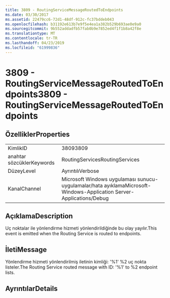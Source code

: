 ```yaml
---
title: 3809 - RoutingServiceMessageRoutedToEndpoints
ms.date: 03/30/2017
ms.assetid: 22479cc6-72d1-48df-912c-fc37bddeb043
ms.openlocfilehash: b31192e613b7e9f5e4ea1a382b529b693ae0e9a0
ms.sourcegitcommit: 9b552addadfb57fab0b9e7852ed4f1f1b8a42f8e
ms.translationtype: MT
ms.contentlocale: tr-TR
ms.lasthandoff: 04/23/2019
ms.locfileid: "61999836"
---
```

# <a name="3809---routingservicemessageroutedtoendpoints"></a><span data-ttu-id="08408-102">3809 - RoutingServiceMessageRoutedToEndpoints</span><span class="sxs-lookup"><span data-stu-id="08408-102">3809 - RoutingServiceMessageRoutedToEndpoints</span></span>
## <a name="properties"></a><span data-ttu-id="08408-103">Özellikler</span><span class="sxs-lookup"><span data-stu-id="08408-103">Properties</span></span>  
  
|||  
|-|-|  
|<span data-ttu-id="08408-104">Kimlik</span><span class="sxs-lookup"><span data-stu-id="08408-104">ID</span></span>|<span data-ttu-id="08408-105">3809</span><span class="sxs-lookup"><span data-stu-id="08408-105">3809</span></span>|  
|<span data-ttu-id="08408-106">anahtar sözcükler</span><span class="sxs-lookup"><span data-stu-id="08408-106">Keywords</span></span>|<span data-ttu-id="08408-107">RoutingServices</span><span class="sxs-lookup"><span data-stu-id="08408-107">RoutingServices</span></span>|  
|<span data-ttu-id="08408-108">Düzey</span><span class="sxs-lookup"><span data-stu-id="08408-108">Level</span></span>|<span data-ttu-id="08408-109">Ayrıntılı</span><span class="sxs-lookup"><span data-stu-id="08408-109">Verbose</span></span>|  
|<span data-ttu-id="08408-110">Kanal</span><span class="sxs-lookup"><span data-stu-id="08408-110">Channel</span></span>|<span data-ttu-id="08408-111">Microsoft Windows uygulaması sunucu-uygulamalar/hata ayıklama</span><span class="sxs-lookup"><span data-stu-id="08408-111">Microsoft-Windows-Application Server-Applications/Debug</span></span>|  
  
## <a name="description"></a><span data-ttu-id="08408-112">Açıklama</span><span class="sxs-lookup"><span data-stu-id="08408-112">Description</span></span>  
 <span data-ttu-id="08408-113">Uç noktalar ile yönlendirme hizmeti yönlendirildiğinde bu olay yayılır.</span><span class="sxs-lookup"><span data-stu-id="08408-113">This event is emitted when the Routing Service is routed to endpoints.</span></span>  
  
## <a name="message"></a><span data-ttu-id="08408-114">İleti</span><span class="sxs-lookup"><span data-stu-id="08408-114">Message</span></span>  
 <span data-ttu-id="08408-115">Yönlendirme hizmeti yönlendirilmiş iletinin kimliği: '%1' %2 uç nokta listeler.</span><span class="sxs-lookup"><span data-stu-id="08408-115">The Routing Service routed message with ID: '%1' to %2 endpoint lists.</span></span>  
  
## <a name="details"></a><span data-ttu-id="08408-116">Ayrıntılar</span><span class="sxs-lookup"><span data-stu-id="08408-116">Details</span></span>
